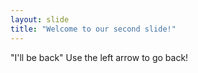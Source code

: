 ```yaml
---
layout: slide
title: "Welcome to our second slide!"
---
```

"I'll be back"
Use the left arrow to go back!
